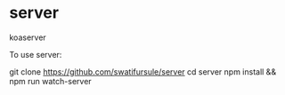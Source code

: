 # server
koaserver

To use server:

git clone https://github.com/swatifursule/server 
cd server
npm install && npm run watch-server
